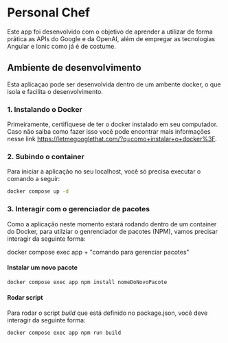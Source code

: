 # Personal Chef

Este app foi desenvolvido com o objetivo de aprender a utilizar de forma prática as APIs do Google e da OpenAI, além de empregar as tecnologias Angular e Ionic como já é de costume.

## Ambiente de desenvolvimento

Esta aplicaçao pode ser desenvolvida dentro de um ambente docker, o que isola e facilita o desenvolvimento.

### 1. Instalando o Docker

Primeiramente, certifiquese de ter o docker instalado em seu computador. Caso não saiba como fazer isso você pode encontrar mais informações nesse link https://letmegooglethat.com/?q=como+instalar+o+docker%3F.

### 2. Subindo o container

Para iniciar a aplicação no seu localhost, você só precisa executar o comando a seguir:

```bash
docker compose up -d
```

### 3. Interagir com o gerenciador de pacotes

Como a aplicação neste momento estará rodando dentro de um container do Docker, para utilziar o genrenciador de pacotes (NPM), vamos precisar interagir da seguinte forma:

docker compose exec app + "comando para gerenciar pacotes"

#### Instalar um novo pacote

```bash
docker compose exec app npm install nomeDoNovoPacote
```

#### Rodar script

Para rodar o script _build_ que está definido no package.json, você deve interagir da seguinte forma:

```bash
docker compose exec app npm run build
```
